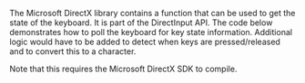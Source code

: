 The Microsoft DirectX library contains a function that can be used to get the state of the keyboard. It is part of the DirectInput API. The code below demonstrates how to poll the keyboard for key state information. Additional logic would have to be added to detect when keys are pressed/released and to convert this to a character.

Note that this requires the Microsoft DirectX SDK to compile.
